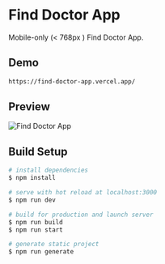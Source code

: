 # Find Doctor App

Mobile-only (< 768px ) Find Doctor App.

## Demo

```bash
https://find-doctor-app.vercel.app/
```

## Preview

![Find Doctor App](https://i.ibb.co/d4SCJvQ/1.jpg)

## Build Setup

```bash
# install dependencies
$ npm install

# serve with hot reload at localhost:3000
$ npm run dev

# build for production and launch server
$ npm run build
$ npm run start

# generate static project
$ npm run generate
```

